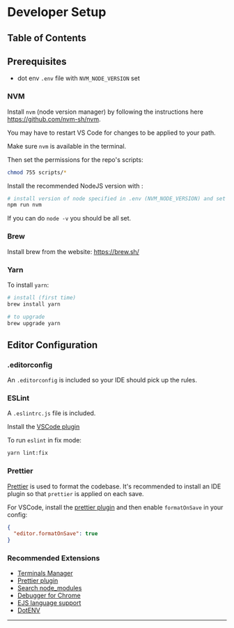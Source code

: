 # Developer Setup

## Table of Contents

## Prerequisites

- dot env `.env` file with `NVM_NODE_VERSION` set

### NVM

Install `nvm` (node version manager) by following the instructions here https://github.com/nvm-sh/nvm.

You may have to restart VS Code for changes to be applied to your path.

Make sure `nvm` is available in the terminal.

Then set the permissions for the repo's scripts:

```bash
chmod 755 scripts/*
```

Install the recommended NodeJS version with :

```bash
# install version of node specified in .env (NVM_NODE_VERSION) and set it as default
npm run nvm
```

If you can do `node -v` you should be all set.

### Brew

Install brew from the website: https://brew.sh/

### Yarn

To install `yarn`:

```bash
# install (first time)
brew install yarn

# to upgrade
brew upgrade yarn
```

## Editor Configuration

### .editorconfig

An `.editorconfig` is included so your IDE should pick up the rules.

### ESLint

A `.eslintrc.js` file is included.

Install the [VSCode plugin](https://marketplace.visualstudio.com/items?itemName=dbaeumer.vscode-eslint)

To run `eslint` in fix mode:

```bash
yarn lint:fix
```

### Prettier

[Prettier](https://prettier.io/) is used to format the codebase. It's recommended to install an IDE plugin so that `prettier` is applied on each save.

For VSCode, install the [prettier plugin](https://marketplace.visualstudio.com/items?itemName=esbenp.prettier-vscode) and then enable `formatOnSave` in your config:

```json
{
  "editor.formatOnSave": true
}
```

### Recommended Extensions

- [Terminals Manager](https://marketplace.visualstudio.com/items?itemName=fabiospampinato.vscode-terminals)
- [Prettier plugin](https://marketplace.visualstudio.com/items?itemName=esbenp.prettier-vscode)
- [Search node_modules](https://marketplace.visualstudio.com/items?itemName=jasonnutter.search-node-modules)
- [Debugger for Chrome](https://marketplace.visualstudio.com/items?itemName=msjsdiag.debugger-for-chrome)
- [EJS language support](https://marketplace.visualstudio.com/items?itemName=DigitalBrainstem.javascript-ejs-support)
- [DotENV](https://marketplace.visualstudio.com/items?itemName=mikestead.dotenv)

---
